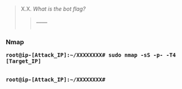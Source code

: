 




> X.X. <em>What is the bot flag?</em><br><a id='7'></a>
>> <code><strong>____</strong></code><br><br>

<h3>Nmap</p>
  
<pre><code>root@ip-[Attack_IP]:~/XXXXXXXX# sudo nmap -sS -p- -T4 [Target_IP]


root@ip-[Attack_IP]:~/XXXXXXXX# 
</code></pre>

